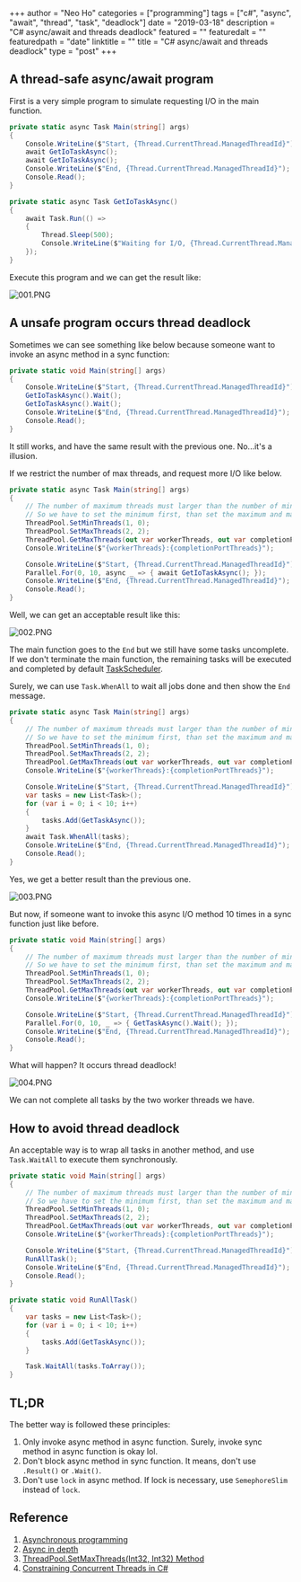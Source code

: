 +++
author = "Neo Ho"
categories = ["programming"]
tags = ["c#", "async", "await", "thread", "task", "deadlock"]
date = "2019-03-18"
description = "C# async/await and threads deadlock"
featured = ""
featuredalt = ""
featuredpath = "date"
linktitle = ""
title = "C# async/await and threads deadlock"
type = "post"
+++

## A thread-safe async/await program

First is a very simple program to simulate requesting I/O in the main function.

```csharp
private static async Task Main(string[] args)
{
    Console.WriteLine($"Start, {Thread.CurrentThread.ManagedThreadId}");
    await GetIoTaskAsync();
    await GetIoTaskAsync();
    Console.WriteLine($"End, {Thread.CurrentThread.ManagedThreadId}");
    Console.Read();
}

private static async Task GetIoTaskAsync()
{
    await Task.Run(() =>
    {
        Thread.Sleep(500);
        Console.WriteLine($"Waiting for I/O, {Thread.CurrentThread.ManagedThreadId}");
    });
}
```

Execute this program and we can get the result like:

![001.PNG](/img/2019/03/001.PNG)

## A unsafe program occurs thread deadlock

Sometimes we can see something like below because someone want to invoke an async method in a sync function:

```csharp
private static void Main(string[] args)
{
    Console.WriteLine($"Start, {Thread.CurrentThread.ManagedThreadId}");
    GetIoTaskAsync().Wait();
    GetIoTaskAsync().Wait();
    Console.WriteLine($"End, {Thread.CurrentThread.ManagedThreadId}");
    Console.Read();
}
```

It still works, and have the same result with the previous one.
No...it's a illusion. 

If we restrict the number of max threads, and request more I/O like below.

```csharp
private static async Task Main(string[] args)
{
    // The number of maximum threads must larger than the number of minimum threads (can't equal).
    // So we have to set the minimum first, than set the maximum and make sure max > min.
    ThreadPool.SetMinThreads(1, 0);
    ThreadPool.SetMaxThreads(2, 2);
    ThreadPool.GetMaxThreads(out var workerThreads, out var completionPortThreads);
    Console.WriteLine($"{workerThreads}:{completionPortThreads}");

    Console.WriteLine($"Start, {Thread.CurrentThread.ManagedThreadId}");
    Parallel.For(0, 10, async _ => { await GetIoTaskAsync(); });
    Console.WriteLine($"End, {Thread.CurrentThread.ManagedThreadId}");
    Console.Read();
}
```

Well, we can get an acceptable result like this:

![002.PNG](/img/2019/03/002.PNG)

The main function goes to the `End` but we still have some tasks uncomplete. 
If we don't terminate the main function, the remaining tasks will be executed and completed by default [TaskScheduler](https://docs.microsoft.com/zh-tw/dotnet/api/system.threading.tasks.taskscheduler).

Surely, we can use `Task.WhenAll` to wait all jobs done and then show the `End` message.

```csharp
private static async Task Main(string[] args)
{
    // The number of maximum threads must larger than the number of minimum threads (can't equal).
    // So we have to set the minimum first, than set the maximum and make sure max > min.
    ThreadPool.SetMinThreads(1, 0);
    ThreadPool.SetMaxThreads(2, 2);
    ThreadPool.GetMaxThreads(out var workerThreads, out var completionPortThreads);
    Console.WriteLine($"{workerThreads}:{completionPortThreads}");

    Console.WriteLine($"Start, {Thread.CurrentThread.ManagedThreadId}");
    var tasks = new List<Task>();
    for (var i = 0; i < 10; i++)
    {
        tasks.Add(GetTaskAsync());
    }
    await Task.WhenAll(tasks);
    Console.WriteLine($"End, {Thread.CurrentThread.ManagedThreadId}");
    Console.Read();
}
```

Yes, we get a better result than the previous one.

![003.PNG](/img/2019/03/003.PNG)

But now, if someone want to invoke this async I/O method 10 times in a sync function just like before. 

```csharp
private static void Main(string[] args)
{
    // The number of maximum threads must larger than the number of minimum threads (can't equal).
    // So we have to set the minimum first, than set the maximum and make sure max > min.
    ThreadPool.SetMinThreads(1, 0);
    ThreadPool.SetMaxThreads(2, 2);
    ThreadPool.GetMaxThreads(out var workerThreads, out var completionPortThreads);
    Console.WriteLine($"{workerThreads}:{completionPortThreads}");

    Console.WriteLine($"Start, {Thread.CurrentThread.ManagedThreadId}");
    Parallel.For(0, 10, _ => { GetTaskAsync().Wait(); });
    Console.WriteLine($"End, {Thread.CurrentThread.ManagedThreadId}");
    Console.Read();
}
```

What will happen? It occurs thread deadlock!

![004.PNG](/img/2019/03/004.PNG)

We can not complete all tasks by the two worker threads we have.

## How to avoid thread deadlock

An acceptable way is to wrap all tasks in another method, and use `Task.WaitAll` to execute them synchronously.

```csharp
private static void Main(string[] args)
{
    // The number of maximum threads must larger than the number of minimum threads (can't equal).
    // So we have to set the minimum first, than set the maximum and make sure max > min.
    ThreadPool.SetMinThreads(1, 0);
    ThreadPool.SetMaxThreads(2, 2);
    ThreadPool.GetMaxThreads(out var workerThreads, out var completionPortThreads);
    Console.WriteLine($"{workerThreads}:{completionPortThreads}");

    Console.WriteLine($"Start, {Thread.CurrentThread.ManagedThreadId}");
    RunAllTask();
    Console.WriteLine($"End, {Thread.CurrentThread.ManagedThreadId}");
    Console.Read();
}

private static void RunAllTask()
{
    var tasks = new List<Task>();
    for (var i = 0; i < 10; i++)
    {
        tasks.Add(GetTaskAsync());
    }

    Task.WaitAll(tasks.ToArray());
}
```

## TL;DR

The better way is followed these principles:

1. Only invoke async method in async function. Surely, invoke sync method in async function is okay lol.
2. Don't block async method in sync function. It means, don't use `.Result()` or `.Wait()`.
3. Don't use `lock` in async method. If lock is necessary, use `SemephoreSlim` instead of `lock`.

## Reference

1. [Asynchronous programming](https://docs.microsoft.com/en-us/dotnet/csharp/async)
2. [Async in depth](https://docs.microsoft.com/en-us/dotnet/standard/async-in-depth)
3. [ThreadPool.SetMaxThreads(Int32, Int32) Method](https://docs.microsoft.com/zh-tw/dotnet/api/system.threading.threadpool.setmaxthreads)
4. [Constraining Concurrent Threads in C#](https://markheath.net/post/constraining-concurrent-threads-csharp)